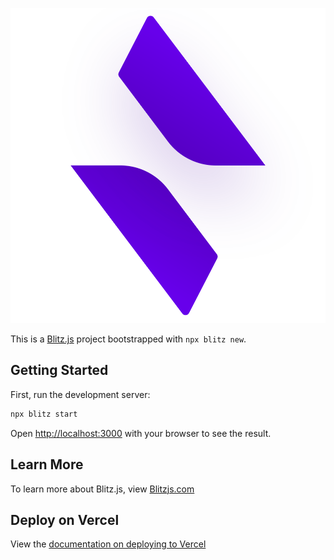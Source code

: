 ![Blitz Logo](https://github.com/vercel/vercel/blob/master/packages/frameworks/logos/blitz.svg)

This is a [Blitz.js](https://blitzjs.com/) project bootstrapped with `npx blitz new`.

## Getting Started

First, run the development server:

```bash
npx blitz start
```

Open [http://localhost:3000](http://localhost:3000) with your browser to see the result.

## Learn More

To learn more about Blitz.js, view [Blitzjs.com](https://blitzjs.com)

## Deploy on Vercel

View the [documentation on deploying to Vercel](https://blitzjs.com/docs/deploy-vercel)
